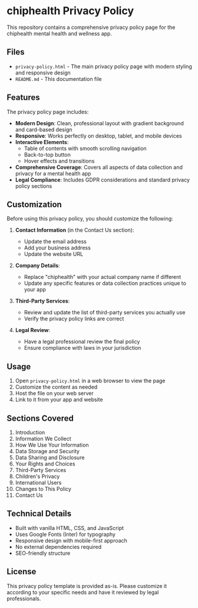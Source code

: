 # chiphealth Privacy Policy

This repository contains a comprehensive privacy policy page for the chiphealth mental health and wellness app.

## Files

- `privacy-policy.html` - The main privacy policy page with modern styling and responsive design
- `README.md` - This documentation file

## Features

The privacy policy page includes:

- **Modern Design**: Clean, professional layout with gradient background and card-based design
- **Responsive**: Works perfectly on desktop, tablet, and mobile devices
- **Interactive Elements**: 
  - Table of contents with smooth scrolling navigation
  - Back-to-top button
  - Hover effects and transitions
- **Comprehensive Coverage**: Covers all aspects of data collection and privacy for a mental health app
- **Legal Compliance**: Includes GDPR considerations and standard privacy policy sections

## Customization

Before using this privacy policy, you should customize the following:

1. **Contact Information** (in the Contact Us section):
   - Update the email address
   - Add your business address
   - Update the website URL

2. **Company Details**:
   - Replace "chiphealth" with your actual company name if different
   - Update any specific features or data collection practices unique to your app

3. **Third-Party Services**:
   - Review and update the list of third-party services you actually use
   - Verify the privacy policy links are correct

4. **Legal Review**:
   - Have a legal professional review the final policy
   - Ensure compliance with laws in your jurisdiction

## Usage

1. Open `privacy-policy.html` in a web browser to view the page
2. Customize the content as needed
3. Host the file on your web server
4. Link to it from your app and website

## Sections Covered

1. Introduction
2. Information We Collect
3. How We Use Your Information
4. Data Storage and Security
5. Data Sharing and Disclosure
6. Your Rights and Choices
7. Third-Party Services
8. Children's Privacy
9. International Users
10. Changes to This Policy
11. Contact Us

## Technical Details

- Built with vanilla HTML, CSS, and JavaScript
- Uses Google Fonts (Inter) for typography
- Responsive design with mobile-first approach
- No external dependencies required
- SEO-friendly structure

## License

This privacy policy template is provided as-is. Please customize it according to your specific needs and have it reviewed by legal professionals.
